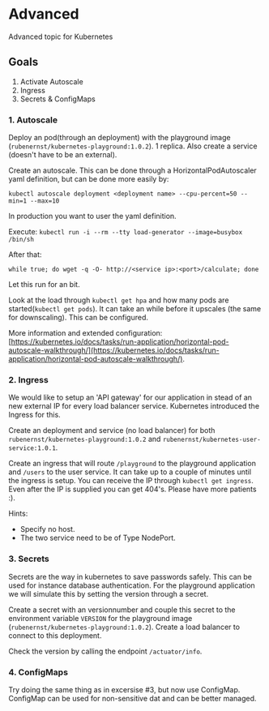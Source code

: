 
# Advanced
Advanced topic for Kubernetes

## Goals
1. Activate Autoscale
2. Ingress
3. Secrets & ConfigMaps

### 1. Autoscale
Deploy an pod(through an deployment) with the playground image (`rubenernst/kubernetes-playground:1.0.2`). 1 replica. Also create a service (doesn't have to be an external).

Create an autoscale. This can be done through a HorizontalPodAutoscaler yaml definition, but can be done more easily by:

`kubectl autoscale deployment <deployment name> --cpu-percent=50 --min=1 --max=10`

In production you want to user the yaml definition.

Execute:
`kubectl run -i --rm --tty load-generator --image=busybox /bin/sh`

After that:

`while true; do wget -q -O- http://<service ip>:<port>/calculate; done`

Let this run for an bit.

Look at the load through `kubectl get hpa` and how many pods are started(`kubectl get pods`). It can take an while before it upscales (the same for downscaling). This can be configured.

More information and extended configuration: [https://kubernetes.io/docs/tasks/run-application/horizontal-pod-autoscale-walkthrough/](https://kubernetes.io/docs/tasks/run-application/horizontal-pod-autoscale-walkthrough/).

### 2. Ingress
We would like to setup an 'API gateway' for our application in stead of an new external IP for every load balancer service. Kubernetes introduced the Ingress for this.

Create an deployment and service (no load balancer) for both `rubenernst/kubernetes-playground:1.0.2` and `rubenernst/kubernetes-user-service:1.0.1`.

Create an ingress that will route `/playground` to the playground application and `/users` to the user service. It can take up to a couple of minutes until the ingress is setup. You can receive the IP through `kubectl get ingress`. Even after the IP is supplied you can get 404's. Please have more patients :).

Hints:
 - Specify no host.
 - The two service need to be of Type NodePort.
 
 ### 3. Secrets
 Secrets are the way in kubernetes to save passwords safely. This can be used for instance database authentication.
 For the playground application we will simulate this by setting the version through a secret.
 
 Create a secret with an versionnumber and couple this secret to the environment variable `VERSION` for the playground image (`rubenernst/kubernetes-playground:1.0.2`). Create a load balancer to connect to this deployment. 
 
 Check the version by calling the endpoint `/actuator/info`.
 
 ### 4. ConfigMaps
 Try doing the same thing as in excersise #3, but now use ConfigMap. ConfigMap can be used for non-sensitive dat and can be better managed.
